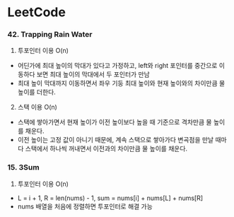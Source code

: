 # LeetCode
### 42. Trapping Rain Water
1. 투포인터 이용 O(n)
- 어딘가에 최대 높이의 막대가 있다고 가정하고, left와 right 포인터를 중간으로 이동하다 보면 최대 높이의 막대에서 두 포인터가 만남
- 최대 높이 막대까지 이동하면서 좌우 기둥 최대 높이와 현재 높이와의 차이만큼 물 높이를 더한다. 

2. 스택 이용 O(n)
- 스택에 쌓아가면서 현재 높이가 이전 높이보다 높을 때 기준으로 격차만큼 물 높이를 채운다.
- 이전 높이는 고정 값이 아니기 때문에, 계속 스택으로 쌓아가다 변곡점을 만날 때마다 스택에서 하나씩 꺼내면서 이전과의 차이만큼 물 높이를 채운다.

### 15. 3Sum
1. 투포인터 이용 O(n)
- L = i + 1, R = len(nums) - 1, sum = nums[i] + nums[L] + nums[R]
- nums 배열을 처음에 정렬하면 투포인터로 해결 가능
